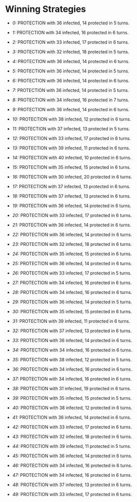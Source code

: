 # Winning Strategies

* _0:_ PROTECTION with 36 infected, 14 protected in 5 turns.


* _1:_ PROTECTION with 34 infected, 16 protected in 6 turns.


* _2:_ PROTECTION with 33 infected, 17 protected in 6 turns.


* _3:_ PROTECTION with 32 infected, 18 protected in 5 turns.


* _4:_ PROTECTION with 36 infected, 14 protected in 6 turns.


* _5:_ PROTECTION with 36 infected, 14 protected in 5 turns.


* _6:_ PROTECTION with 36 infected, 14 protected in 6 turns.


* _7:_ PROTECTION with 36 infected, 14 protected in 5 turns.


* _8:_ PROTECTION with 34 infected, 16 protected in 7 turns.


* _9:_ PROTECTION with 36 infected, 14 protected in 6 turns.


* _10:_ PROTECTION with 38 infected, 12 protected in 6 turns.


* _11:_ PROTECTION with 37 infected, 13 protected in 5 turns.


* _12:_ PROTECTION with 33 infected, 17 protected in 6 turns.


* _13:_ PROTECTION with 39 infected, 11 protected in 6 turns.


* _14:_ PROTECTION with 40 infected, 10 protected in 6 turns.


* _15:_ PROTECTION with 35 infected, 15 protected in 6 turns.


* _16:_ PROTECTION with 30 infected, 20 protected in 6 turns.


* _17:_ PROTECTION with 37 infected, 13 protected in 6 turns.


* _18:_ PROTECTION with 37 infected, 13 protected in 6 turns.


* _19:_ PROTECTION with 36 infected, 14 protected in 6 turns.


* _20:_ PROTECTION with 33 infected, 17 protected in 6 turns.


* _21:_ PROTECTION with 36 infected, 14 protected in 6 turns.


* _22:_ PROTECTION with 36 infected, 14 protected in 6 turns.


* _23:_ PROTECTION with 32 infected, 18 protected in 6 turns.


* _24:_ PROTECTION with 35 infected, 15 protected in 6 turns.


* _25:_ PROTECTION with 36 infected, 14 protected in 6 turns.


* _26:_ PROTECTION with 33 infected, 17 protected in 5 turns.


* _27:_ PROTECTION with 34 infected, 16 protected in 6 turns.


* _28:_ PROTECTION with 34 infected, 16 protected in 6 turns.


* _29:_ PROTECTION with 36 infected, 14 protected in 5 turns.


* _30:_ PROTECTION with 35 infected, 15 protected in 6 turns.


* _31:_ PROTECTION with 39 infected, 11 protected in 6 turns.


* _32:_ PROTECTION with 37 infected, 13 protected in 6 turns.


* _33:_ PROTECTION with 36 infected, 14 protected in 6 turns.


* _34:_ PROTECTION with 34 infected, 16 protected in 6 turns.


* _35:_ PROTECTION with 38 infected, 12 protected in 5 turns.


* _36:_ PROTECTION with 34 infected, 16 protected in 6 turns.


* _37:_ PROTECTION with 34 infected, 16 protected in 6 turns.


* _38:_ PROTECTION with 31 infected, 19 protected in 6 turns.


* _39:_ PROTECTION with 35 infected, 15 protected in 5 turns.


* _40:_ PROTECTION with 38 infected, 12 protected in 6 turns.


* _41:_ PROTECTION with 36 infected, 14 protected in 6 turns.


* _42:_ PROTECTION with 33 infected, 17 protected in 6 turns.


* _43:_ PROTECTION with 32 infected, 18 protected in 6 turns.


* _44:_ PROTECTION with 39 infected, 11 protected in 5 turns.


* _45:_ PROTECTION with 36 infected, 14 protected in 6 turns.


* _46:_ PROTECTION with 34 infected, 16 protected in 6 turns.


* _47:_ PROTECTION with 34 infected, 16 protected in 6 turns.


* _48:_ PROTECTION with 37 infected, 13 protected in 6 turns.


* _49:_ PROTECTION with 33 infected, 17 protected in 6 turns.


